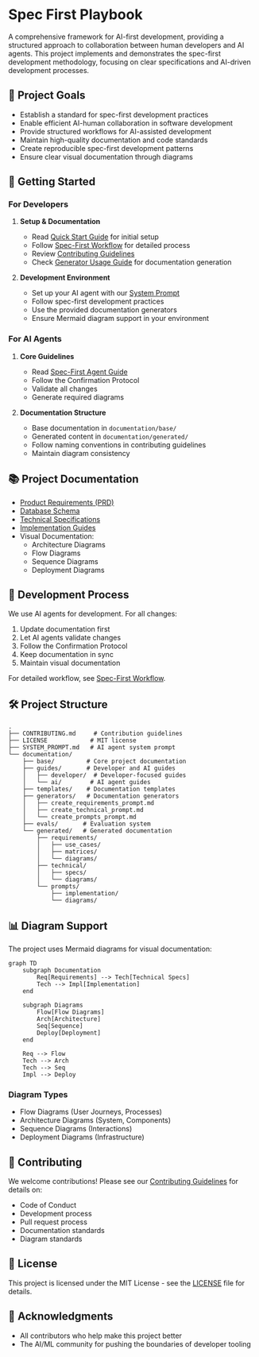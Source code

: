 # Spec First Playbook

A comprehensive framework for AI-first development, providing a structured approach to collaboration between human developers and AI agents. This project implements and demonstrates the spec-first development methodology, focusing on clear specifications and AI-driven development processes.

## 🎯 Project Goals

- Establish a standard for spec-first development practices
- Enable efficient AI-human collaboration in software development
- Provide structured workflows for AI-assisted development
- Maintain high-quality documentation and code standards
- Create reproducible spec-first development patterns
- Ensure clear visual documentation through diagrams

## 🚀 Getting Started

### For Developers

1. **Setup & Documentation**
   - Read [Quick Start Guide](documentation/guides/developer/quick-start.md) for initial setup
   - Follow [Spec-First Workflow](documentation/guides/developer/spec-first-workflow.md) for detailed process
   - Review [Contributing Guidelines](CONTRIBUTING.md)
   - Check [Generator Usage Guide](documentation/guides/developer/generator_usage.md) for documentation generation

2. **Development Environment**
   - Set up your AI agent with our [System Prompt](SYSTEM_PROMPT.md)
   - Follow spec-first development practices
   - Use the provided documentation generators
   - Ensure Mermaid diagram support in your environment

### For AI Agents

1. **Core Guidelines**
   - Read [Spec-First Agent Guide](documentation/guides/ai/spec-first-agent-guide.md)
   - Follow the Confirmation Protocol
   - Validate all changes
   - Generate required diagrams

2. **Documentation Structure**
   - Base documentation in `documentation/base/`
   - Generated content in `documentation/generated/`
   - Follow naming conventions in contributing guidelines
   - Maintain diagram consistency

## 📚 Project Documentation

- [Product Requirements (PRD)](documentation/base/prd.md)
- [Database Schema](documentation/base/db_schema.md)
- [Technical Specifications](documentation/generated/technical/)
- [Implementation Guides](documentation/generated/prompts/)
- Visual Documentation:
  - Architecture Diagrams
  - Flow Diagrams
  - Sequence Diagrams
  - Deployment Diagrams

## 🔄 Development Process

We use AI agents for development. For all changes:
1. Update documentation first
2. Let AI agents validate changes
3. Follow the Confirmation Protocol
4. Keep documentation in sync
5. Maintain visual documentation

For detailed workflow, see [Spec-First Workflow](documentation/guides/developer/spec-first-workflow.md).

## 🛠 Project Structure

```
.
├── CONTRIBUTING.md     # Contribution guidelines
├── LICENSE            # MIT license
├── SYSTEM_PROMPT.md   # AI agent system prompt
└── documentation/
    ├── base/         # Core project documentation
    ├── guides/       # Developer and AI guides
    │   ├── developer/  # Developer-focused guides
    │   └── ai/        # AI agent guides
    ├── templates/    # Documentation templates
    ├── generators/   # Documentation generators
    │   ├── create_requirements_prompt.md
    │   ├── create_technical_prompt.md
    │   └── create_prompts_prompt.md
    ├── evals/       # Evaluation system
    └── generated/   # Generated documentation
        ├── requirements/
        │   ├── use_cases/
        │   ├── matrices/
        │   └── diagrams/
        ├── technical/
        │   ├── specs/
        │   └── diagrams/
        └── prompts/
            ├── implementation/
            └── diagrams/
```

## 📊 Diagram Support

The project uses Mermaid diagrams for visual documentation:

```mermaid
graph TD
    subgraph Documentation
        Req[Requirements] --> Tech[Technical Specs]
        Tech --> Impl[Implementation]
    end
    
    subgraph Diagrams
        Flow[Flow Diagrams]
        Arch[Architecture]
        Seq[Sequence]
        Deploy[Deployment]
    end
    
    Req --> Flow
    Tech --> Arch
    Tech --> Seq
    Impl --> Deploy
```

### Diagram Types
- Flow Diagrams (User Journeys, Processes)
- Architecture Diagrams (System, Components)
- Sequence Diagrams (Interactions)
- Deployment Diagrams (Infrastructure)

## 🤝 Contributing

We welcome contributions! Please see our [Contributing Guidelines](CONTRIBUTING.md) for details on:
- Code of Conduct
- Development process
- Pull request process
- Documentation standards
- Diagram standards

## 📄 License

This project is licensed under the MIT License - see the [LICENSE](LICENSE) file for details.

## 🙏 Acknowledgments

- All contributors who help make this project better
- The AI/ML community for pushing the boundaries of developer tooling
